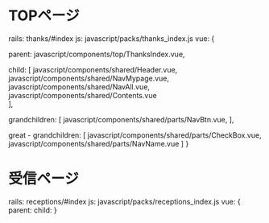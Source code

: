 # TOPページ
rails: thanks/#index
js: javascript/packs/thanks_index.js
vue: {
  <!-- TOPページ作成 -->
  <!-- TOPページの親コンポーネント -->
  parent:         javascript/components/top/ThanksIndex.vue,
  <!-- 子コンポーネント -->
  child:          [ javascript/components/shared/Header.vue,
                    <!-- マイページの一覧 -->
                    javascript/components/shared/NavMypage.vue,
                    <!-- 全社員の一覧 -->
                    javascript/components/shared/NavAll.vue,
                    <!-- コンテンツ用 -->
                    javascript/components/shared/Contents.vue          
                  ],
  <!-- 孫コンポーネント(ボタン) -->
  grandchildren:  [ javascript/components/shared/parts/NavBtn.vue,
                  ],
  <!-- ひ孫コンポーネント(ボタンの部品) -->
  great - 
  grandchildren:  [
                    <!-- ボタンの丸ポチ -->
                    javascript/components/shared/parts/CheckBox.vue,
                    <!-- ボタンの名前 -->
                    javascript/components/shared/parts/NavName.vue
                  ]
}

# 受信ページ
rails: receptions/#index
js: javascript/packs/receptions_index.js
vue: {
  parent: 
  child: 
}